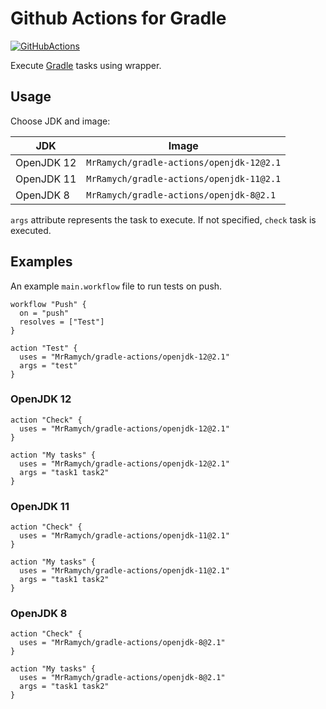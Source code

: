 # Github Actions for Gradle

[![GitHubActions](https://img.shields.io/badge/listed%20on-GitHubActions-blue.svg)](https://github-actions.netlify.com/gradle)

Execute  [Gradle](https://github.com/gradle/gradle) tasks using wrapper.

## Usage

Choose JDK and image:

JDK|Image
---|---
OpenJDK 12|`MrRamych/gradle-actions/openjdk-12@2.1`
OpenJDK 11|`MrRamych/gradle-actions/openjdk-11@2.1`
OpenJDK 8|`MrRamych/gradle-actions/openjdk-8@2.1`

`args` attribute represents the task to execute. 
If not specified, `check` task is executed.

## Examples

An example `main.workflow` file to run tests on push.

```hcl
workflow "Push" {
  on = "push"
  resolves = ["Test"]
}

action "Test" {
  uses = "MrRamych/gradle-actions/openjdk-12@2.1"
  args = "test"
}
```

### OpenJDK 12

```hcl
action "Check" {
  uses = "MrRamych/gradle-actions/openjdk-12@2.1"
}
```

```hcl
action "My tasks" {
  uses = "MrRamych/gradle-actions/openjdk-12@2.1"
  args = "task1 task2"
}
```

### OpenJDK 11

```hcl
action "Check" {
  uses = "MrRamych/gradle-actions/openjdk-11@2.1"
}
```

```hcl
action "My tasks" {
  uses = "MrRamych/gradle-actions/openjdk-11@2.1"
  args = "task1 task2"
}
```

### OpenJDK 8

```hcl
action "Check" {
  uses = "MrRamych/gradle-actions/openjdk-8@2.1"
}
```

```hcl
action "My tasks" {
  uses = "MrRamych/gradle-actions/openjdk-8@2.1"
  args = "task1 task2"
}

